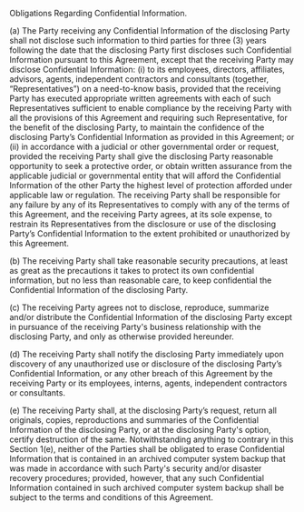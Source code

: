 Obligations Regarding Confidential Information.

(a) The Party receiving any Confidential Information of the disclosing Party shall not disclose such information to third parties for three (3) years following the date that the disclosing Party first discloses such Confidential Information pursuant to this Agreement, except that the receiving Party may disclose Confidential Information: (i) to its employees, directors, affiliates, advisors, agents, independent contractors and consultants (together, “Representatives”) on a need-to-know basis, provided that the receiving Party has executed appropriate written agreements with each of such Representatives sufficient to enable compliance by the receiving Party with all the provisions of this Agreement and requiring such Representative, for the benefit of the disclosing Party, to maintain the confidence of the disclosing Party’s Confidential Information as provided in this Agreement; or (ii) in accordance with a judicial or other governmental order or request, provided the receiving Party shall give the disclosing Party reasonable opportunity to seek a protective order, or obtain written assurance from the applicable judicial or governmental entity that will afford the Confidential Information of the other Party the highest level of protection afforded under applicable law or regulation. The receiving Party shall be responsible for any failure by any of its Representatives to comply with any of the terms of this Agreement, and the receiving Party agrees, at its sole expense, to restrain its Representatives from the disclosure or use of the disclosing Party’s Confidential Information to the extent prohibited or unauthorized by this Agreement.

(b) The receiving Party shall take reasonable security precautions, at least as great as the precautions it takes to protect its own confidential information, but no less than reasonable care, to keep confidential the Confidential Information of the disclosing Party.

(c) The receiving Party agrees not to disclose, reproduce, summarize and/or distribute the Confidential Information of the disclosing Party except in pursuance of the receiving Party's business relationship with the disclosing Party, and only as otherwise provided hereunder.

(d) The receiving Party shall notify the disclosing Party immediately upon discovery of any unauthorized use or disclosure of the disclosing Party’s Confidential Information, or any other breach of this Agreement by the receiving Party or its employees, interns, agents, independent contractors or consultants.

(e) The receiving Party shall, at the disclosing Party’s request, return all originals, copies, reproductions and summaries of the Confidential Information of the disclosing Party, or at the disclosing Party's option, certify destruction of the same. Notwithstanding anything to contrary in this Section 1(e), neither of the Parties shall be obligated to erase Confidential Information that is contained in an archived computer system backup that was made in accordance with such Party's security and/or disaster recovery procedures; provided, however, that any such Confidential Information contained in such archived computer system backup shall be subject to the terms and conditions of this Agreement.